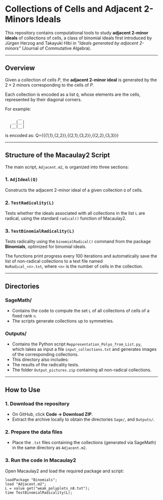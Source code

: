# Collections of Cells and Adjacent 2-Minors Ideals

This repository contains computational tools to study **adjacent 2-minor ideals** of collections of cells, a class of binomial ideals first introduced by Jürgen Herzog and Takayuki Hibi in *"Ideals generated by adjacent 2-minors"* (Journal of Commutative Algebra).

---

## Overview

Given a collection of cells $P$, the **adjacent 2-minor ideal** is generated by the $2 \times 2$ minors corresponding to the cells of $P$.

Each collection is encoded as a list `Q`, whose elements are the cells, represented by their diagonal corners.

 For example:
```
      __
   __|__|
  |__|__|

 ``` 
is encoded as:  Q={{{1,1},{2,2}},{{2,1},{3,2}},{{2,2},{3,3}}} 



---

## Structure of the Macaulay2 Script

The main script, `Adjacent.m2`, is organized into three sections:

### 1. `AdjIdeal(Q)`
Constructs the adjacent 2-minor ideal of a given collection `Q` of cells.

### 2. `TestRadicality(L)`
Tests whether the ideals associated with all collections in the list `L` are radical, using the standard `radical()` function of Macaulay2.

### 3. `TestBinomialRadicality(L)`
Tests radicality using the `binomialRadical()` command from the package **Binomials**, optimized for binomial ideals.

The functions print progress every 100 iterations and automatically save the list of non-radical collections to a text file named  
`NoRadical_<n>.txt`, where `<n>` is the number of cells in the collection.

---

## Directories

### **SageMath/**
- Contains the code to compute the set `L` of all collections of cells of a fixed rank `n`.  
- The scripts generate collections up to symmetries.


### **Outputs/**
- Contains the Python script `Reppresentation_Polyo_from_List.py`,  
which takes as input a file `input_collections.txt` and generates images of the corresponding collections.  
- This directory also includes:
- The results of the radicality tests.
- The folder `Output_pictures.zip` containing all non-radical collections.

---

## How to Use

### 1. Download the repository
- On GitHub, click **Code → Download ZIP**.  
- Extract the archive locally to obtain the directories `Sage/`, and `Outputs/`.

### 2. Prepare the data files
- Place the `.txt` files containing the collections (generated via SageMath) in the same directory as `Adjacent.m2`.

### 3. Run the code in Macaulay2
Open Macaulay2 and load the required package and script:

```m2
loadPackage "Binomials";
load "Adjacent.m2";
L = value get("weak_polyplets_n8.txt");
time TestBinomialRadicality(L);
```
